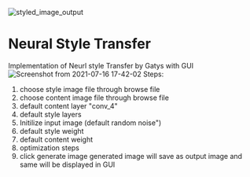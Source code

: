 ![styled_image_output](https://user-images.githubusercontent.com/53509924/125946444-3d9fc578-d6a3-4760-8d57-923a90c8afd1.jpg)
# Neural Style Transfer
Implementation of Neurl style Transfer by Gatys with GUI
![Screenshot from 2021-07-16 17-42-02](https://user-images.githubusercontent.com/53509924/125945469-c25f6294-4c34-439e-a4de-c5742c06de79.png)
Steps:
1. choose style image file through browse file
2. choose content image file through browse file
3. default content layer "conv_4"
4. default style layers
5. Initilize input image (default random noise")
6. default style weight
7. default content weight
8. optimization steps
9. click generate image
 generated image will save as output image and same will be displayed in GUI
